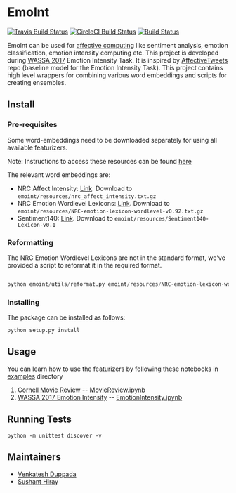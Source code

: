 # EmoInt
[![Travis Build Status](https://api.travis-ci.org/SEERNET/EmoInt.svg)](https://travis-ci.org/SEERNET/EmoInt)
[![CircleCI Build Status](https://circleci.com/gh/SEERNET/EmoInt.svg?style=svg)](https://circleci.com/gh/SEERNET/EmoInt)
[![Build Status](https://api.travis-ci.org/SEERNET/EmoInt.svg)](https://circleci.com/gh/SEERNET/EmoInt)

EmoInt can be used for [affective computing](https://en.wikipedia.org/wiki/Affective_computing)
like sentiment analysis, emotion classification, emotion intensity computing etc. This project is developed
during [WASSA 2017](http://optima.jrc.it/wassa2017/) Emotion Intensity Task. It is inspired by
[AffectiveTweets](https://github.com/felipebravom/AffectiveTweets) repo (baseline model for the Emotion Intensity Task).
This project contains high level wrappers for combining various word embeddings and scripts for creating ensembles. 

## Install

### Pre-requisites
Some word-embeddings need to be downloaded separately for using all available featurizers.

Note: Instructions to access these resources can be found [here](http://saifmohammad.com/WebPages/AccessResource.htm)

The relevant word embeddings are:

* NRC Affect Intensity: [Link](http://saifmohammad.com/WebPages/AffectIntensity.htm). Download to `emoint/resources/nrc_affect_intensity.txt.gz`
* NRC Emotion Wordlevel Lexicons: [Link](http://saifmohammad.com/WebPages/lexicons.html). Download to `emoint/resources/NRC-emotion-lexicon-wordlevel-v0.92.txt.gz`
* Sentiment140: [Link](http://saifmohammad.com/WebPages/lexicons.html). Download to `emoint/resources/Sentiment140-Lexicon-v0.1` 

### Reformatting
The NRC Emotion Wordlevel Lexicons are not in the standard format, we've provided a script to reformat it in the required format.

```python

python emoint/utils/reformat.py emoint/resources/NRC-emotion-lexicon-wordlevel-v0.92.txt.gz

```

### Installing

The package can be installed as follows:
```
python setup.py install
```

## Usage
You can learn how to use the featurizers by following these notebooks in [examples](emoint/examples) directory
 1. [Cornell Movie Review](http://www.cs.cornell.edu/people/pabo/movie-review-data/) -- [MovieReview.ipynb](emoint/examples/MovieReview.ipynb)
 2. [WASSA 2017 Emotion Intensity](http://optima.jrc.it/wassa2017/) -- [EmotionIntensity.ipynb](emoint/examples/EmotionIntensity.ipynb)


## Running Tests
```
python -m unittest discover -v
```

## Maintainers
- [Venkatesh Duppada](venkatesh-1729.github.io)
- [Sushant Hiray](sushant-hiray.github.io)
